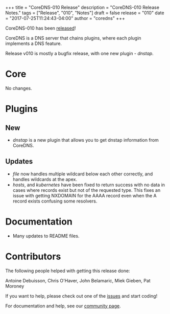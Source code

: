 +++
title = "CoreDNS-010 Release"
description = "CoreDNS-010 Release Notes."
tags = ["Release", "010", "Notes"]
draft = false
release = "010"
date = "2017-07-25T11:24:43-04:00"
author = "coredns"
+++

CoreDNS-010 has been [released](https://github.com/bhaswanth88/coredns/releases/tag/v010)!

CoreDNS is a DNS server that chains plugins, where each plugin implements a DNS feature.

Release v010 is mostly a bugfix release, with one new plugin - *dnstap*.

# Core

No changes.

# Plugins

## New

* *dnstap* is a new plugin that allows you to get dnstap information from CoreDNS.

## Updates

* *file* now handles multiple wildcard below each other correctly, and handles wildcards at the apex.
* *hosts*, and *kubernetes* have been fixed to return success with no data in cases where records exist
but not of the requested type. This fixes an issue with getting NXDOMAIN for the AAAA record even when the
A record exists confusing some resolvers.

# Documentation

* Many updates to README files.

# Contributors

The following people helped with getting this release done:

Antoine Debuisson,
Chris O'Haver,
John Belamaric,
Miek Gieben,
Pat Moroney

If you want to help, please check out one of the [issues](https://github.com/bhaswanth88/coredns/issues/)
and start coding!

For documentation and help, see our [community page](https://coredns.io/community/).
